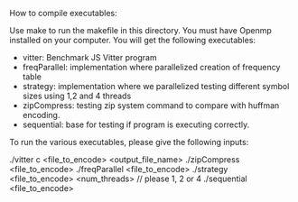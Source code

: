 How to compile executables:

Use make to run the makefile in this directory. You must have Openmp installed on your computer. You will get the following executables:

- vitter: Benchmark JS Vitter program 
- freqParallel: implementation where parallelized creation of frequency table
- strategy: implementation where we parallelized testing different symbol sizes using 1,2 and 4 threads
- zipCompress: testing zip system command to compare with huffman encoding. 
- sequential: base for testing if program is executing correctly. 

To run the various executables, please give the following inputs:

./vitter c <file_to_encode> <output_file_name>
./zipCompress <file_to_encode>
./freqParallel <file_to_encode>
./strategy <file_to_encode> <num_threads> // please 1, 2 or 4
./sequential <file_to_encode> 
